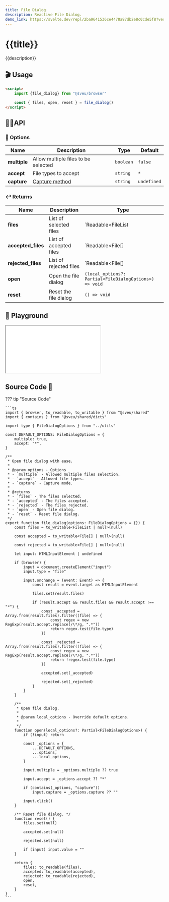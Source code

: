 ```yaml
---
title: File Dialog
description: Reactive File Dialog. 
demo_link: https://svelte.dev/repl/2ba9641536ce4478a87db2e8c0cde5f8?version=3.53.1
---
```


# {{title}}

{{description}}

## 🎬 Usage

```html
<script>
    import {file_dialog} from "@sveu/browser"

    const { files, open, reset } = file_dialog()
</script>
```

## 👩‍💻API

### 🙈 Options

| Name         | Description                          | Type                       | Default    |
| -----------  | ------------------------------------ | ---------------------------| --------   |
| **multiple** | Allow multiple files to be selected  | `boolean`                  | `false`    |
| **accept**   | File types to accept                 | `string`                   | `*`        |
| **capture**  | [Capture method]                       | `string`                   | `undefined`|

### ↩️ Returns

| Name        | Description                                | Type                               |
| ----------- | -------------------------------------------| -----------------------------      |
| **files**   | List of selected files                    | `Readable<FileList | null>`                 |
| **accepted_files** | List of accepted files              | `Readable<File[] | null>`                 |
| **rejected_files** | List of rejected files              | `Readable<File[] | null>`                 |
| **open**    | Open the file dialog                       | `(local_options?: Partial<FileDialogOptions>) => void`                       |
| **reset**   | Reset the file dialog                      | `() => void`                       |

## 🧪 Playground

<iframe class="h-120 w-full" src="{{demo_link}}"></iframe>

## Source Code 👀

??? tip "Source Code"

    ```ts
    import { browser, to_readable, to_writable } from "@sveu/shared"
    import { contains } from "@sveu/shared/dicts"

    import type { FileDialogOptions } from "../utils"

    const DEFAULT_OPTIONS: FileDialogOptions = {
        multiple: true,
        accept: "*",
    }

    /**
     * Open file dialog with ease.
     *
     * @param options - Options
     * - `multiple` - Allowed multiple files selection.
     * - `accept` - Allowed file types.
     * - `capture` - Capture mode.
     *
     * @returns
     * - `files` - The files selected.
     * - `accepted` - The files accepted.
     * - `rejected` - The files rejected.
     * - `open` - Open file dialog.
     * - `reset` - Reset file dialog.
     */
    export function file_dialog(options: FileDialogOptions = {}) {
        const files = to_writable<FileList | null>(null)

        const accepted = to_writable<File[] | null>(null)

        const rejected = to_writable<File[] | null>(null)

        let input: HTMLInputElement | undefined

        if (browser) {
            input = document.createElement("input")
            input.type = "file"

            input.onchange = (event: Event) => {
                const result = event.target as HTMLInputElement

                files.set(result.files)

                if (result.accept && result.files && result.accept !== "*") {
                    const _accepted = Array.from(result.files).filter((file) => {
                        const regex = new RegExp(result.accept.replace(/\*/g, ".*"))
                        return regex.test(file.type)
                    })

                    const _rejected = Array.from(result.files).filter((file) => {
                        const regex = new RegExp(result.accept.replace(/\*/g, ".*"))
                        return !regex.test(file.type)
                    })

                    accepted.set(_accepted)

                    rejected.set(_rejected)
                }
            }
        }

        /**
         * Open file dialog.
         *
         * @param local_options - Override default options.
         *
         */
        function open(local_options?: Partial<FileDialogOptions>) {
            if (!input) return

            const _options = {
                ...DEFAULT_OPTIONS,
                ...options,
                ...local_options,
            }

            input.multiple = _options.multiple ?? true

            input.accept = _options.accept ?? "*"

            if (contains(_options, "capture"))
                input.capture = _options.capture ?? ""

            input.click()
        }

        /** Reset file dialog. */
        function reset() {
            files.set(null)

            accepted.set(null)

            rejected.set(null)

            if (input) input.value = ""
        }

        return {
            files: to_readable(files),
            accepted: to_readable(accepted),
            rejected: to_readable(rejected),
            open,
            reset,
        }
    }
    ```
[Capture method]: https://developer.mozilla.org/en-US/docs/Web/HTML/Attributes/capture
